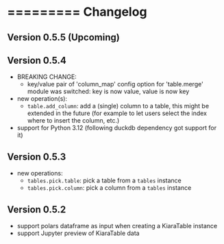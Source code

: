 =========
Changelog
=========

## Version 0.5.5 (Upcoming)

## Version 0.5.4

- BREAKING CHANGE:
  - key/value pair of 'column_map' config option for 'table.merge' module was switched: key is now value, value is now key
- new operation(s):
  - `table.add_column`: add a (single) column to a table, this might be extended in the future (for example to let users select the index where to insert the column, etc.)
- support for Python 3.12 (following duckdb dependency got support for it)

## Version 0.5.3

- new operations:
  - `tables.pick.table`: pick a table from a `tables` instance
  - `tables.pick.column`: pick a column from a `tables` instance

## Version 0.5.2

- support polars dataframe as input when creating a KiaraTable instance
- support Jupyter preview of KiaraTable data
